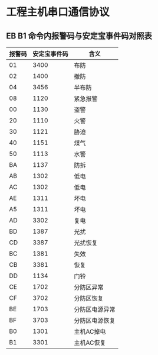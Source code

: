 # 工程主机串口通信协议

## EB B1 命令内报警码与安定宝事件码对照表

|报警码|安定宝事件码|含义|
|------|----------|----|
|01|3400|布防|
|02|1400|撤防|
|04|3456|半布防|
|08|1120|紧急报警|
|00|1130|盗警|
|20|1110|火警|
|30|1121|胁迫|
|40|1151|煤气|
|50|1113|水警|
|BA|1137|防拆|
|AB|1302|低电|
|AC|1302|低电|
|AE|1311|坏电|
|A5|1311|坏电|
|AD|3302|复电|
|BD|1387|光扰|
|CD|3387|光扰恢复|
|BC|1381|失效|
|CB|3381|恢复|
|DD|1134|门铃|
|CE|1702|分防区异常|
|CF|3702|分防区恢复|
|BE|1703|分防区电源异常|
|BF|3703|分防区电源恢复|
|B0|1301|主机AC掉电|
|B1|3301|主机AC恢复|